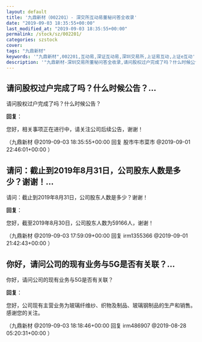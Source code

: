 ```yaml
---
layout: default
title: '九鼎新材（002201）- 深交所互动易董秘问答全收录'
date: "2019-09-03 18:35:55+00:00"
last_modified_at: "2019-09-03 18:35:55+00:00"
permalink: /stock/sz/002201/
categories: szstock
cover: 
tags: "九鼎新材"
keywords: '"九鼎新材",002201,互动易,深证互动易,深圳交易所,上证易互动,上证e互动'
description: '"九鼎新材-深圳交易所董秘问答全收录,请问股权过户完成了吗？什么时候公告？"'
---
```


## 请问股权过户完成了吗？什么时候公告？...

请问股权过户完成了吗？什么时候公告？

**回复**：

您好，相关事项正在进行中，请关注公司后续公告，谢谢！ 

（九鼎新材  @2019-09-03 18:35:55+00:00 回复 股市牛市菜市  @2019-09-01 22:46:01+00:00 ）

## 请问：截止到2019年8月31日，公司股东人数是多少？谢谢！...

请问：截止到2019年8月31日，公司股东人数是多少？谢谢！

**回复**：

您好，截至2019年8月30日，公司股东人数为59166人，谢谢！ 

（九鼎新材  @2019-09-03 17:59:09+00:00 回复 irm1355366  @2019-09-01 21:42:43+00:00 ）

## 你好，请问公司的现有业务与5G是否有关联？...

你好，请问公司的现有业务与5G是否有关联？

**回复**：

您好，公司现有主营业务为玻璃纤维纱、织物及制品、玻璃钢制品的生产和销售。感谢您的关注。 

（九鼎新材  @2019-09-03 18:18:46+00:00 回复 irm486907  @2019-08-28 05:20:31+00:00 ）


